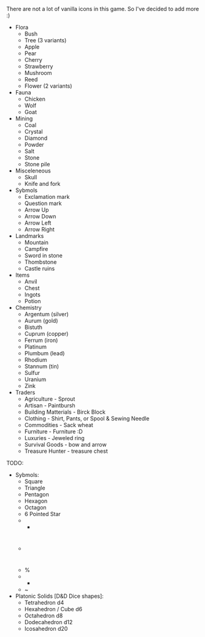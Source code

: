 There are not a lot of vanilla icons in this game. So I've decided to add more :)

 * Flora
     * Bush
     * Tree (3 variants)
     * Apple
     * Pear
     * Cherry
     * Strawberry
     * Mushroom
     * Reed
     * Flower (2 variants)
 * Fauna
     * Chicken
     * Wolf
     * Goat
 * Mining
     * Coal
     * Crystal
     * Diamond
     * Powder
     * Salt
     * Stone
     * Stone pile
 * Misceleneous
     * Skull 
     * Knife and fork
 * Sybmols
     * Exclamation mark
     * Question mark
     * Arrow Up
     * Arrow Down
     * Arrow Left
     * Arrow Right
 * Landmarks
     * Mountain
     * Campfire
     * Sword in stone
     * Thombstone
     * Castle ruins
 * Items
     * Anvil
     * Chest
     * Ingots
     * Potion
 * Chemistry
     * Argentum (silver)
     * Aurum (gold)
     * Bistuth
     * Cuprum (copper)
     * Ferrum (iron)
     * Platinum
     * Plumbum (lead)
     * Rhodium
     * Stannum (tin)
     * Sulfur
     * Uranium
     * Zink
 * Traders
     * Agriculture - Sprout 
     * Artisan - Paintbursh
     * Building Matterials - Birck Block
     * Clothing - Shirt, Pants, or Spool & Sewing Needle
     * Commodities - Sack wheat
     * Furniture - Furniture :D
     * Luxuries - Jeweled ring
     * Survival Goods - bow and arrow
     * Treasure Hunter - treasure chest

TODO:
 * Sybmols:
     * Square
     * Triangle
     * Pentagon
     * Hexagon
     * Octagon
     * 6 Pointed Star
     * *
     * #
     * %
     * +
     * ~
 * Platonic Solids [D&D Dice shapes]:
     * Tetrahedron d4
     * Hexahedron / Cube d6
     * Octahedron d8
     * Dodecahedron d12
     * Icosahedron d20
